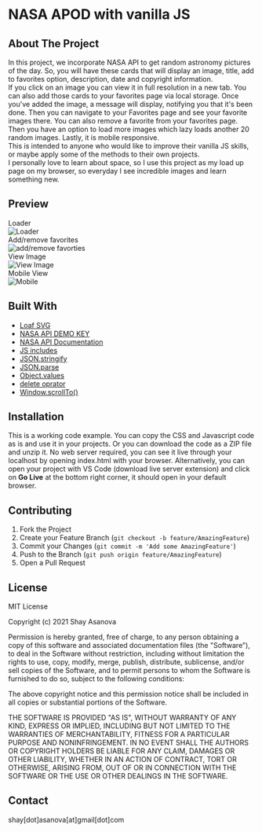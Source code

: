 # NASA APOD with vanilla JS

## About The Project

In this project, we incorporate NASA API to get random astronomy pictures of the day. So, you will have these cards that will display an image, title, add to favorites option, description, date and copyright information. <br/>
If you click on an image you can view it in full resolution in a new tab. You can also add those cards to your favorites page via local storage. Once you've added the image, a message will display, notifying you that it's been done. Then you can navigate to your Favorites page and see your favorite images there. You can also remove a favorite from your favorites page. Then you have an option to load more images which lazy loads another 20 random images. Lastly, it is mobile responsive. <br/>
This is intended to anyone who would like to improve their vanilla JS skills, or maybe apply some of the methods to their own projects.
<br/>
I personally love to learn about space, so I use this project as my load up page on my browser, so everyday I see incredible images and learn something new.

## Preview

Loader <br/>
![Loader](media/image1.gif) <br/>
Add/remove favorites <br/>
![add/remove favorties](media/image2.gif) <br/>
View Image <br/>
![View Image](media/image3.gif) <br/>
Mobile View <br/>
![Mobile](media/image4.gif)

## Built With

- [Loaf SVG](https://getloaf.io)
- [NASA API DEMO KEY](https://api.nasa.gov/planetary/apod?api_key=DEMO_KEY)
- [NASA API Documentation](https://api.nasa.gov)
- [JS includes](https://www.w3schools.com/jsref/jsref_includes.asp)
- [JSON.stringify](https://www.w3schools.com/js/js_json_stringify.asp)
- [JSON.parse](https://www.w3schools.com/js/js_json_parse.asp)
- [Object.values](https://developer.mozilla.org/en-US/docs/Web/JavaScript/Reference/Global_objects/Object/values)
- [delete oprator](https://developer.mozilla.org/en-US/docs/Web/JavaScript/Reference/Operators/delete)
- [Window.scrollTo()](https://developer.mozilla.org/en-US/docs/Web/API/Window/scrollTo)

## Installation

This is a working code example.
You can copy the CSS and Javascript code as is and use it in your projects.
Or you can download the code as a ZIP file and unzip it. No web server required, you can see it live through your localhost by opening index.html with your browser. Alternatively, you can open your project with VS Code (download live server extension) and click on **Go Live** at the bottom right corner, it should open in your default browser.

## Contributing

1. Fork the Project
2. Create your Feature Branch (`git checkout -b feature/AmazingFeature`)
3. Commit your Changes (`git commit -m 'Add some AmazingFeature'`)
4. Push to the Branch (`git push origin feature/AmazingFeature`)
5. Open a Pull Request

## License

MIT License

Copyright (c) 2021 Shay Asanova

Permission is hereby granted, free of charge, to any person obtaining a copy
of this software and associated documentation files (the "Software"), to deal
in the Software without restriction, including without limitation the rights
to use, copy, modify, merge, publish, distribute, sublicense, and/or sell
copies of the Software, and to permit persons to whom the Software is
furnished to do so, subject to the following conditions:

The above copyright notice and this permission notice shall be included in all
copies or substantial portions of the Software.

THE SOFTWARE IS PROVIDED "AS IS", WITHOUT WARRANTY OF ANY KIND, EXPRESS OR
IMPLIED, INCLUDING BUT NOT LIMITED TO THE WARRANTIES OF MERCHANTABILITY,
FITNESS FOR A PARTICULAR PURPOSE AND NONINFRINGEMENT. IN NO EVENT SHALL THE
AUTHORS OR COPYRIGHT HOLDERS BE LIABLE FOR ANY CLAIM, DAMAGES OR OTHER
LIABILITY, WHETHER IN AN ACTION OF CONTRACT, TORT OR OTHERWISE, ARISING FROM,
OUT OF OR IN CONNECTION WITH THE SOFTWARE OR THE USE OR OTHER DEALINGS IN THE
SOFTWARE.

## Contact

shay[dot]asanova[at]gmail[dot]com
